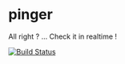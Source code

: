 pinger
======

All right ? ... Check it in realtime !

[![Build Status](https://travis-ci.org/pdostal/pinger.svg)](https://travis-ci.org/pdostal/pinger)
